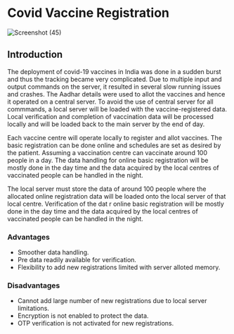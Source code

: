 # Covid Vaccine Registration

![Screenshot (45)](https://user-images.githubusercontent.com/64276267/161389752-3b852a85-8341-4795-a341-047501161446.png)

## Introduction

The deployment of covid-19 vaccines in India was done in a sudden burst and thus the tracking became very complicated. 
Due to multiple input and output commands on the server, it resulted in several slow running issues and crashes. 
The Aadhar details were used to allot the vaccines and hence it operated on a central server.
To avoid the use of central server for all commmands, a local server will be loaded with the vaccine-registered data. 
Local verification and completion of vaccination data will be processed locally and will be loaded back to the main server by the end of day.

Each vaccine centre will operate locally to register and allot vaccines. 
The basic registration can be done online and schedules are set as desired by the patient. Assuming a vaccination centre can vaccinate around 100 people in a day. 
The data handling for online basic registration will be mostly done in the day time and the data acquired by the local centres of vaccinated people can be handled in the night.

The local server must store the data of around 100 people where the allocated online registration data will be loaded onto the local server of that local centre. 
Verification of the dat r online basic registration will be mostly done in the day time and the data acquired by the local centres of vaccinated people can be handled in the night.

### Advantages
* Smoother data handling.
* Pre data readily available for verification.
* Flexibility to add new registrations limited with server alloted memory.

### Disadvantages
* Cannot add large number of new registrations due to local server limitations.
* Encryption is not enabled to protect the data.
* OTP verification is not activated for new registrations.


